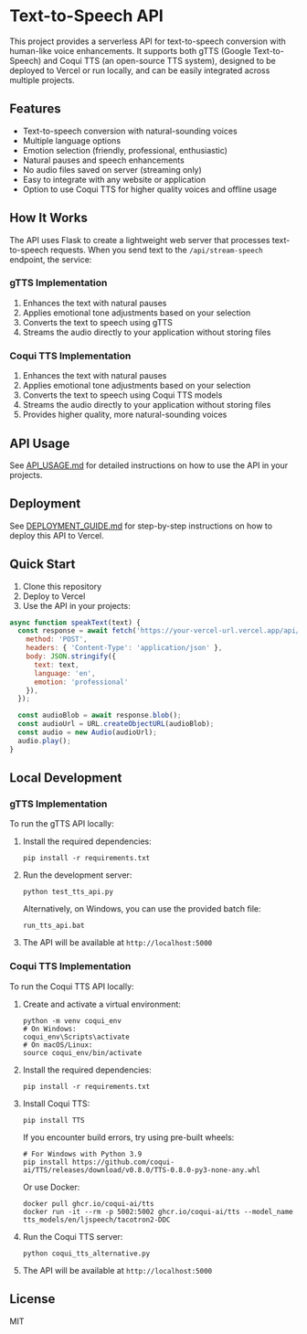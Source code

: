 # Text-to-Speech API

This project provides a serverless API for text-to-speech conversion with human-like voice enhancements. It supports both gTTS (Google Text-to-Speech) and Coqui TTS (an open-source TTS system), designed to be deployed to Vercel or run locally, and can be easily integrated across multiple projects.

## Features

- Text-to-speech conversion with natural-sounding voices
- Multiple language options
- Emotion selection (friendly, professional, enthusiastic)
- Natural pauses and speech enhancements
- No audio files saved on server (streaming only)
- Easy to integrate with any website or application
- Option to use Coqui TTS for higher quality voices and offline usage

## How It Works

The API uses Flask to create a lightweight web server that processes text-to-speech requests. When you send text to the `/api/stream-speech` endpoint, the service:

### gTTS Implementation
1. Enhances the text with natural pauses
2. Applies emotional tone adjustments based on your selection
3. Converts the text to speech using gTTS
4. Streams the audio directly to your application without storing files

### Coqui TTS Implementation
1. Enhances the text with natural pauses
2. Applies emotional tone adjustments based on your selection
3. Converts the text to speech using Coqui TTS models
4. Streams the audio directly to your application without storing files
5. Provides higher quality, more natural-sounding voices

## API Usage

See [API_USAGE.md](API_USAGE.md) for detailed instructions on how to use the API in your projects.

## Deployment

See [DEPLOYMENT_GUIDE.md](DEPLOYMENT_GUIDE.md) for step-by-step instructions on how to deploy this API to Vercel.

## Quick Start

1. Clone this repository
2. Deploy to Vercel
3. Use the API in your projects:

```javascript
async function speakText(text) {
  const response = await fetch('https://your-vercel-url.vercel.app/api/stream-speech', {
    method: 'POST',
    headers: { 'Content-Type': 'application/json' },
    body: JSON.stringify({
      text: text,
      language: 'en',
      emotion: 'professional'
    }),
  });

  const audioBlob = await response.blob();
  const audioUrl = URL.createObjectURL(audioBlob);
  const audio = new Audio(audioUrl);
  audio.play();
}
```

## Local Development

### gTTS Implementation

To run the gTTS API locally:

1. Install the required dependencies:
   ```
   pip install -r requirements.txt
   ```

2. Run the development server:
   ```
   python test_tts_api.py
   ```

   Alternatively, on Windows, you can use the provided batch file:
   ```
   run_tts_api.bat
   ```

3. The API will be available at `http://localhost:5000`

### Coqui TTS Implementation

To run the Coqui TTS API locally:

1. Create and activate a virtual environment:
   ```
   python -m venv coqui_env
   # On Windows:
   coqui_env\Scripts\activate
   # On macOS/Linux:
   source coqui_env/bin/activate
   ```

2. Install the required dependencies:
   ```
   pip install -r requirements.txt
   ```

3. Install Coqui TTS:
   ```
   pip install TTS
   ```

   If you encounter build errors, try using pre-built wheels:
   ```
   # For Windows with Python 3.9
   pip install https://github.com/coqui-ai/TTS/releases/download/v0.8.0/TTS-0.8.0-py3-none-any.whl
   ```

   Or use Docker:
   ```
   docker pull ghcr.io/coqui-ai/tts
   docker run -it --rm -p 5002:5002 ghcr.io/coqui-ai/tts --model_name tts_models/en/ljspeech/tacotron2-DDC
   ```

4. Run the Coqui TTS server:
   ```
   python coqui_tts_alternative.py
   ```

5. The API will be available at `http://localhost:5000`

## License

MIT


